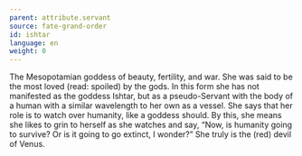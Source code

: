 ```yaml
---
parent: attribute.servant
source: fate-grand-order
id: ishtar
language: en
weight: 0
---
```


The Mesopotamian goddess of beauty, fertility, and war.
She was said to be the most loved (read: spoiled) by the gods.
In this form she has not manifested as the goddess Ishtar, but as a pseudo-Servant with the body of a human with a similar wavelength to her own as a vessel.
She says that her role is to watch over humanity, like a goddess should. By this, she means she likes to grin to herself as she watches and say, “Now, is humanity going to survive? Or is it going to go extinct, I wonder?”
She truly is the (red) devil of Venus.
